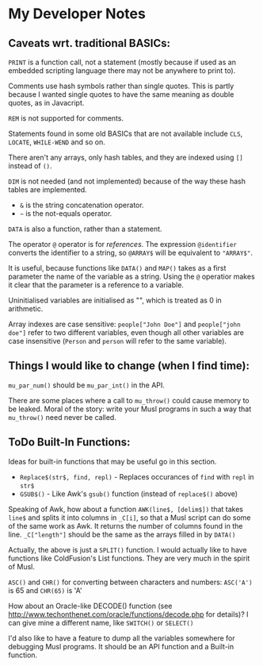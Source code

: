 # My Developer Notes
 
## Caveats wrt. traditional BASICs:
 
`PRINT` is a function call, not a statement (mostly because if used as an
embedded scripting language there may not be anywhere to print to).

Comments use hash symbols rather than single quotes. This is partly
because I wanted single quotes to have the same meaning as double quotes,
as in Javacript.
 
`REM` is not supported for comments.
 
Statements found in some old BASICs that are not available include `CLS`, 
`LOCATE`, `WHILE-WEND` and so on.
 
There aren't any arrays, only hash tables, and they are indexed using 
`[]` instead of `()`.
 
`DIM` is not needed (and not implemented) because of the way these hash 
tables are implemented.

* `&` is the string concatenation operator.
* `~` is the not-equals operator.
 
`DATA` is also a function, rather than a statement.
 
The operator `@` operator is for _references_. The expression `@identifier`
converts the identifier to a string, so `@ARRAY$` will be equivalent to
`"ARRAY$"`. 
 
It is useful, because functions like `DATA()` and `MAP()`
takes as a first parameter the name of the variable as a string. Using
the `@` operatior makes it clear that the parameter is a reference to a
variable.

Uninitialised variables are initialised as "", which is treated as 0
in arithmetic.
 
Array indexes are case sensitive: `people["John Doe"]` and
`people["john doe"]` refer to two different variables, even though all
other variables are case insensitive (`Person` and `person` will refer
to the same variable).
 
## Things I would like to change (when I find time):
 
`mu_par_num()` should be `mu_par_int()` in the API.
 
There are some places where a call to `mu_throw()` could cause memory to 
be leaked. Moral of the story: write your Musl programs in such a way that 
`mu_throw()` need never be called.
 
## ToDo Built-In Functions:
 
Ideas for built-in functions that may be useful go in this section.
 
* `Replace$(str$, find, repl)` - Replaces occurances of `find` with `repl` 
in `str$`
* `GSUB$()` - Like Awk's `gsub()` function (instead of `replace$()` above)
 
Speaking of Awk, how about a function `AWK(line$, [delim$])` that takes `line$` 
and splits it into columns in `_C[i]`, so that a Musl script can do some of 
the same work as Awk. It returns the number of columns found in the line. 
`_C["length"]` should be the same as the arrays filled in by `DATA()` 
 
Actually, the above is just a `SPLIT()` function. I would actually like to 
have functions like ColdFusion's List functions. They are very much in the spirit of
Musl.
 
`ASC()` and `CHR()` for converting between characters and numbers:
`ASC('A')` is 65 and `CHR(65)` is 'A'
 
How about an Oracle-like DECODE() function (see 
http://www.techonthenet.com/oracle/functions/decode.php for details)? I can give 
mine a different name, like `SWITCH()` or `SELECT()`

I'd also like to have a feature to dump all the variables somewhere
for debugging Musl programs. It should be an API function and a Built-in
function.
